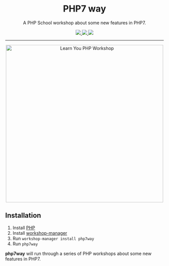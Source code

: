 <h1 align="center">PHP7 way</h1>

<p align="center">
A PHP School workshop about some new features in PHP7.
</p>

<p align="center">
<a href="https://travis-ci.org/NastasiaSaby/php7-way">
    <img src="https://img.shields.io/travis/NastasiaSaby/php7-way/master.svg?style=flat-square">
</a>
<a href="https://codecov.io/github/NastasiaSaby/php7-way">
    <img src="https://img.shields.io/codecov/c/github/NastasiaSaby/php7-way.svg?style=flat-square">
</a>
<a href="https://scrutinizer-ci.com/g/NastasiaSaby/php7-way/">
    <img src="https://img.shields.io/scrutinizer/g/NastasiaSaby/php7-way.svg?style=flat-square">
</a>
</p>

----
<p align="center">
<img width="500" alt="Learn You PHP Workshop" src="http://mes-experiences-geek.fr/wp-content/uploads/2016/07/php7way.png">
</p>


## Installation

1. Install [PHP](http://php.net/downloads.php)
2. Install [workshop-manager](https://www.phpschool.io/)
3. Run `workshop-manager install php7way`
4. Run `php7way`

**php7way** will run through a series of PHP workshops about some new features in PHP7.

